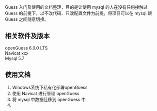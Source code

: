 
Guess 入门及使用的文档整理，目的是让使用 mysql 的人在没有任何接触过 Guess 的前提下，以不改代码、只改配置文件为前提，将项目可以在 mysql 跟 Guess 之间随意切换。

## 相关软件及版本
openGuess 6.0.0 LTS  
Navicat xxx  
Mysql 5.7  


## 使用文档
1. Windows系统下私有化部署openGuess
2. 使用 Navicat 进行管理 openGuess
3. 将 mysql 中数据迁移到 openGuess 中
4. 
